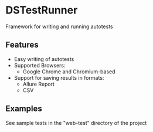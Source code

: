# DSTestRunner

Framework for writing and running autotests

## Features

- Easy writing of autotests
- Supported Browsers:
  - Google Chrome and Chromium-based
- Support for saving results in formats:
    - Allure Report
    - CSV

## Examples

See sample tests in the "web-test" directory of the project
